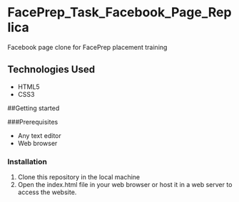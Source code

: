 # FacePrep_Task_Facebook_Page_Replica
Facebook page clone for FacePrep placement training

## Technologies Used
- HTML5
- CSS3
  
##Getting started

###Prerequisites
- Any text editor
- Web browser

### Installation
1. Clone this repository in the local machine
2. Open the index.html file in your web browser or host it in a web server to access the website.


